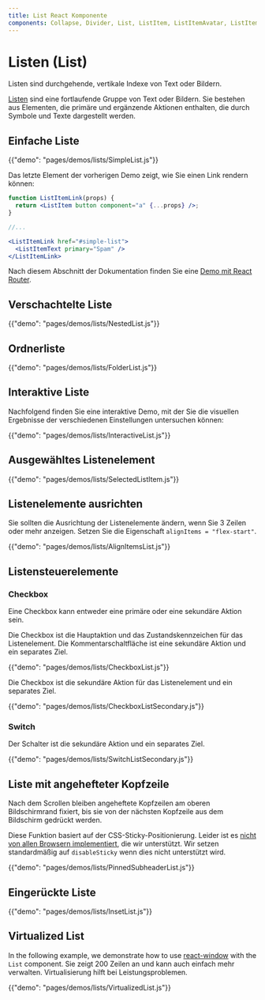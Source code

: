 ```yaml
---
title: List React Komponente
components: Collapse, Divider, List, ListItem, ListItemAvatar, ListItemIcon, ListItemSecondaryAction, ListItemText, ListSubheader
---
```

# Listen (List)

<p class="description">Listen sind durchgehende, vertikale Indexe von Text oder Bildern.</p>

[Listen](https://material.io/design/components/lists.html) sind eine fortlaufende Gruppe von Text oder Bildern. Sie bestehen aus Elementen, die primäre und ergänzende Aktionen enthalten, die durch Symbole und Texte dargestellt werden.

## Einfache Liste

{{"demo": "pages/demos/lists/SimpleList.js"}}

Das letzte Element der vorherigen Demo zeigt, wie Sie einen Link rendern können:

```jsx
function ListItemLink(props) {
  return <ListItem button component="a" {...props} />;
}

//...

<ListItemLink href="#simple-list">
  <ListItemText primary="Spam" />
</ListItemLink>
```

Nach diesem Abschnitt der Dokumentation finden Sie eine [Demo mit React Router](/guides/composition/#react-router).

## Verschachtelte Liste

{{"demo": "pages/demos/lists/NestedList.js"}}

## Ordnerliste

{{"demo": "pages/demos/lists/FolderList.js"}}

## Interaktive Liste

Nachfolgend finden Sie eine interaktive Demo, mit der Sie die visuellen Ergebnisse der verschiedenen Einstellungen untersuchen können:

{{"demo": "pages/demos/lists/InteractiveList.js"}}

## Ausgewähltes Listenelement

{{"demo": "pages/demos/lists/SelectedListItem.js"}}

## Listenelemente ausrichten

Sie sollten die Ausrichtung der Listenelemente ändern, wenn Sie 3 Zeilen oder mehr anzeigen. Setzen Sie die Eigenschaft `alignItems = "flex-start"`.

{{"demo": "pages/demos/lists/AlignItemsList.js"}}

## Listensteuerelemente

### Checkbox

Eine Checkbox kann entweder eine primäre oder eine sekundäre Aktion sein.

Die Checkbox ist die Hauptaktion und das Zustandskennzeichen für das Listenelement. Die Kommentarschaltfläche ist eine sekundäre Aktion und ein separates Ziel.

{{"demo": "pages/demos/lists/CheckboxList.js"}}

Die Checkbox ist die sekundäre Aktion für das Listenelement und ein separates Ziel.

{{"demo": "pages/demos/lists/CheckboxListSecondary.js"}}

### Switch

Der Schalter ist die sekundäre Aktion und ein separates Ziel.

{{"demo": "pages/demos/lists/SwitchListSecondary.js"}}

## Liste mit angehefteter Kopfzeile

Nach dem Scrollen bleiben angeheftete Kopfzeilen am oberen Bildschirmrand fixiert, bis sie von der nächsten Kopfzeile aus dem Bildschirm gedrückt werden.

Diese Funktion basiert auf der CSS-Sticky-Positionierung. Leider ist es [ nicht von allen Browsern implementiert](https://caniuse.com/#search=sticky), die wir unterstützt. Wir setzen standardmäßig auf `disableSticky` wenn dies nicht unterstützt wird.

{{"demo": "pages/demos/lists/PinnedSubheaderList.js"}}

## Eingerückte Liste

{{"demo": "pages/demos/lists/InsetList.js"}}

## Virtualized List

In the following example, we demonstrate how to use [react-window](https://github.com/bvaughn/react-window) with the `List` component. Sie zeigt 200 Zeilen an und kann auch einfach mehr verwalten. Virtualisierung hilft bei Leistungsproblemen.

{{"demo": "pages/demos/lists/VirtualizedList.js"}}